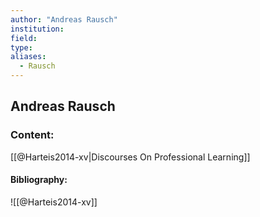 ```yaml
---
author: "Andreas Rausch"
institution:
field:
type:
aliases:
  - Rausch
---
```


## Andreas Rausch

### Content:
[[@Harteis2014-xv|Discourses On Professional Learning]]

#### Bibliography:

![[@Harteis2014-xv]]